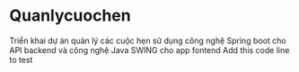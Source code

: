 # Quanlycuochen
Triển khai dự án quản lý các cuộc hẹn sử dụng công nghệ Spring boot cho API backend và công nghệ Java SWING cho app fontend
Add this code line to test
